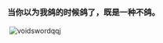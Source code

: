 <h3>当你以为我鸽的时候鸽了，既是一种不鸽。</h3>


<p>&nbsp;<img align="center" src="https://github-readme-stats.vercel.app/api?username=voidswordqqj&show_icons=true&theme=dracula&locale=cn" alt="voidswordqqj" /></p>
